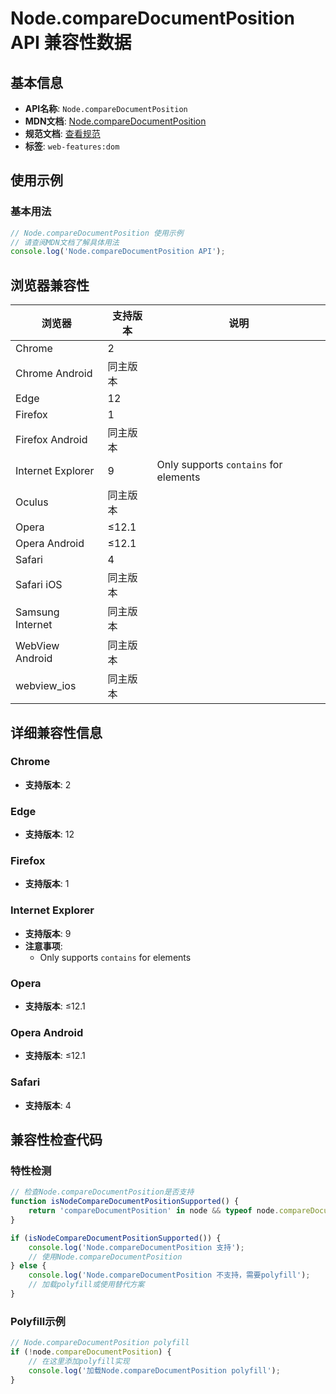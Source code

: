 # Node.compareDocumentPosition API 兼容性数据

## 基本信息

- **API名称**: `Node.compareDocumentPosition`
- **MDN文档**: [Node.compareDocumentPosition](https://developer.mozilla.org/docs/Web/API/Node/compareDocumentPosition)
- **规范文档**: [查看规范](https://dom.spec.whatwg.org/#ref-for-dom-node-comparedocumentposition①)
- **标签**: `web-features:dom`

## 使用示例

### 基本用法

```javascript
// Node.compareDocumentPosition 使用示例
// 请查阅MDN文档了解具体用法
console.log('Node.compareDocumentPosition API');
```

## 浏览器兼容性

| 浏览器 | 支持版本 | 说明 |
|--------|----------|------|
| Chrome | 2 |  |
| Chrome Android | 同主版本 |  |
| Edge | 12 |  |
| Firefox | 1 |  |
| Firefox Android | 同主版本 |  |
| Internet Explorer | 9 | Only supports `contains` for elements |
| Oculus | 同主版本 |  |
| Opera | ≤12.1 |  |
| Opera Android | ≤12.1 |  |
| Safari | 4 |  |
| Safari iOS | 同主版本 |  |
| Samsung Internet | 同主版本 |  |
| WebView Android | 同主版本 |  |
| webview_ios | 同主版本 |  |

## 详细兼容性信息

### Chrome

- **支持版本**: 2

### Edge

- **支持版本**: 12

### Firefox

- **支持版本**: 1

### Internet Explorer

- **支持版本**: 9
- **注意事项**:
  - Only supports `contains` for elements

### Opera

- **支持版本**: ≤12.1

### Opera Android

- **支持版本**: ≤12.1

### Safari

- **支持版本**: 4

## 兼容性检查代码

### 特性检测

```javascript
// 检查Node.compareDocumentPosition是否支持
function isNodeCompareDocumentPositionSupported() {
    return 'compareDocumentPosition' in node && typeof node.compareDocumentPosition === 'function';
}

if (isNodeCompareDocumentPositionSupported()) {
    console.log('Node.compareDocumentPosition 支持');
    // 使用Node.compareDocumentPosition
} else {
    console.log('Node.compareDocumentPosition 不支持，需要polyfill');
    // 加载polyfill或使用替代方案
}
```

### Polyfill示例

```javascript
// Node.compareDocumentPosition polyfill
if (!node.compareDocumentPosition) {
    // 在这里添加polyfill实现
    console.log('加载Node.compareDocumentPosition polyfill');
}
```

